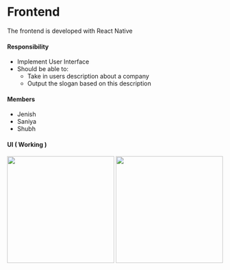 # Frontend
The frontend is developed with React Native

#### Responsibility
- Implement User Interface
- Should be able to:
  - Take in users description about a company
  - Output the slogan based on this description
 
#### Members
- Jenish
- Saniya
- Shubh

 #### UI ( Working )

 
<img src=https://github.com/albonkey/transformer-slogan-generator/assets/60593990/3742b222-5dc6-4626-b312-5b9cee817412 width="250">

<img src=https://github.com/albonkey/transformer-slogan-generator/assets/60593990/1bc2d275-d3f5-4a22-bfc2-85a9a6f86e2a width="250">
